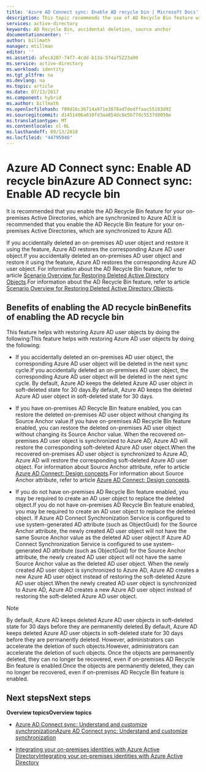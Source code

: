 ```yaml
---
title: 'Azure AD Connect sync: Enable AD recycle bin | Microsoft Docs'
description: This topic recommends the use of AD Recycle Bin feature with Azure AD Connect.
services: active-directory
keywords: AD Recycle Bin, accidental deletion, source anchor
documentationcenter: ''
author: billmath
manager: mtillman
editor: ''
ms.assetid: afec4207-74f7-4cdd-b13a-574af5223a90
ms.service: active-directory
ms.workload: identity
ms.tgt_pltfrm: na
ms.devlang: na
ms.topic: article
ms.date: 07/13/2017
ms.component: hybrid
ms.author: billmath
ms.openlocfilehash: f80d16c36714a971e3878ad7dedffaac55103d92
ms.sourcegitcommit: d1451406a010fd3aa854dc8e5b77dc5537d8050e
ms.translationtype: MT
ms.contentlocale: nl-NL
ms.lasthandoff: 09/13/2018
ms.locfileid: "44795046"
---
```

# <a name="azure-ad-connect-sync-enable-ad-recycle-bin"></a><span data-ttu-id="1e37b-104">Azure AD Connect sync: Enable AD recycle bin</span><span class="sxs-lookup"><span data-stu-id="1e37b-104">Azure AD Connect sync: Enable AD recycle bin</span></span>
<span data-ttu-id="1e37b-105">It is recommended that you enable the AD Recycle Bin feature for your on-premises Active Directories, which are synchronized to Azure AD.</span><span class="sxs-lookup"><span data-stu-id="1e37b-105">It is recommended that you enable the AD Recycle Bin feature for your on-premises Active Directories, which are synchronized to Azure AD.</span></span> 

<span data-ttu-id="1e37b-106">If you accidentally deleted an on-premises AD user object and restore it using the feature, Azure AD restores the corresponding Azure AD user object.</span><span class="sxs-lookup"><span data-stu-id="1e37b-106">If you accidentally deleted an on-premises AD user object and restore it using the feature, Azure AD restores the corresponding Azure AD user object.</span></span>  <span data-ttu-id="1e37b-107">For information about the AD Recycle Bin feature, refer to article [Scenario Overview for Restoring Deleted Active Directory Objects](https://technet.microsoft.com/library/dd379542.aspx).</span><span class="sxs-lookup"><span data-stu-id="1e37b-107">For information about the AD Recycle Bin feature, refer to article [Scenario Overview for Restoring Deleted Active Directory Objects](https://technet.microsoft.com/library/dd379542.aspx).</span></span>

## <a name="benefits-of-enabling-the-ad-recycle-bin"></a><span data-ttu-id="1e37b-108">Benefits of enabling the AD recycle bin</span><span class="sxs-lookup"><span data-stu-id="1e37b-108">Benefits of enabling the AD recycle bin</span></span>
<span data-ttu-id="1e37b-109">This feature helps with restoring Azure AD user objects by doing the following:</span><span class="sxs-lookup"><span data-stu-id="1e37b-109">This feature helps with restoring Azure AD user objects by doing the following:</span></span>

* <span data-ttu-id="1e37b-110">If you accidentally deleted an on-premises AD user object, the corresponding Azure AD user object will be deleted in the next sync cycle.</span><span class="sxs-lookup"><span data-stu-id="1e37b-110">If you accidentally deleted an on-premises AD user object, the corresponding Azure AD user object will be deleted in the next sync cycle.</span></span> <span data-ttu-id="1e37b-111">By default, Azure AD keeps the deleted Azure AD user object in soft-deleted state for 30 days.</span><span class="sxs-lookup"><span data-stu-id="1e37b-111">By default, Azure AD keeps the deleted Azure AD user object in soft-deleted state for 30 days.</span></span>

* <span data-ttu-id="1e37b-112">If you have on-premises AD Recycle Bin feature enabled, you can restore the deleted on-premises AD user object without changing its Source Anchor value.</span><span class="sxs-lookup"><span data-stu-id="1e37b-112">If you have on-premises AD Recycle Bin feature enabled, you can restore the deleted on-premises AD user object without changing its Source Anchor value.</span></span> <span data-ttu-id="1e37b-113">When the recovered on-premises AD user object is synchronized to Azure AD, Azure AD will restore the corresponding soft-deleted Azure AD user object.</span><span class="sxs-lookup"><span data-stu-id="1e37b-113">When the recovered on-premises AD user object is synchronized to Azure AD, Azure AD will restore the corresponding soft-deleted Azure AD user object.</span></span> <span data-ttu-id="1e37b-114">For information about Source Anchor attribute, refer to article [Azure AD Connect: Design concepts](https://docs.microsoft.com/azure/active-directory/connect/active-directory-aadconnect-design-concepts#sourceanchor).</span><span class="sxs-lookup"><span data-stu-id="1e37b-114">For information about Source Anchor attribute, refer to article [Azure AD Connect: Design concepts](https://docs.microsoft.com/azure/active-directory/connect/active-directory-aadconnect-design-concepts#sourceanchor).</span></span>

* <span data-ttu-id="1e37b-115">If you do not have on-premises AD Recycle Bin feature enabled, you may be required to create an AD user object to replace the deleted object.</span><span class="sxs-lookup"><span data-stu-id="1e37b-115">If you do not have on-premises AD Recycle Bin feature enabled, you may be required to create an AD user object to replace the deleted object.</span></span> <span data-ttu-id="1e37b-116">If Azure AD Connect Synchronization Service is configured to use system-generated AD attribute (such as ObjectGuid) for the Source Anchor attribute, the newly created AD user object will not have the same Source Anchor value as the deleted AD user object.</span><span class="sxs-lookup"><span data-stu-id="1e37b-116">If Azure AD Connect Synchronization Service is configured to use system-generated AD attribute (such as ObjectGuid) for the Source Anchor attribute, the newly created AD user object will not have the same Source Anchor value as the deleted AD user object.</span></span> <span data-ttu-id="1e37b-117">When the newly created AD user object is synchronized to Azure AD, Azure AD creates a new Azure AD user object instead of restoring the soft-deleted Azure AD user object.</span><span class="sxs-lookup"><span data-stu-id="1e37b-117">When the newly created AD user object is synchronized to Azure AD, Azure AD creates a new Azure AD user object instead of restoring the soft-deleted Azure AD user object.</span></span>

> [!NOTE]
> <span data-ttu-id="1e37b-118">By default, Azure AD keeps deleted Azure AD user objects in soft-deleted state for 30 days before they are permanently deleted.</span><span class="sxs-lookup"><span data-stu-id="1e37b-118">By default, Azure AD keeps deleted Azure AD user objects in soft-deleted state for 30 days before they are permanently deleted.</span></span> <span data-ttu-id="1e37b-119">However, administrators can accelerate the deletion of such objects.</span><span class="sxs-lookup"><span data-stu-id="1e37b-119">However, administrators can accelerate the deletion of such objects.</span></span> <span data-ttu-id="1e37b-120">Once the objects are permanently deleted, they can no longer be recovered, even if on-premises AD Recycle Bin feature is enabled.</span><span class="sxs-lookup"><span data-stu-id="1e37b-120">Once the objects are permanently deleted, they can no longer be recovered, even if on-premises AD Recycle Bin feature is enabled.</span></span>



## <a name="next-steps"></a><span data-ttu-id="1e37b-121">Next steps</span><span class="sxs-lookup"><span data-stu-id="1e37b-121">Next steps</span></span>
<span data-ttu-id="1e37b-122">**Overview topics**</span><span class="sxs-lookup"><span data-stu-id="1e37b-122">**Overview topics**</span></span>

* [<span data-ttu-id="1e37b-123">Azure AD Connect sync: Understand and customize synchronization</span><span class="sxs-lookup"><span data-stu-id="1e37b-123">Azure AD Connect sync: Understand and customize synchronization</span></span>](active-directory-aadconnectsync-whatis.md)

* [<span data-ttu-id="1e37b-124">Integrating your on-premises identities with Azure Active Directory</span><span class="sxs-lookup"><span data-stu-id="1e37b-124">Integrating your on-premises identities with Azure Active Directory</span></span>](active-directory-aadconnect.md)
